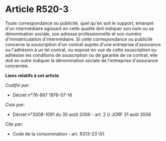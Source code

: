 # Article R520-3

Toute correspondance ou publicité, quel qu'en soit le support, émanant d'un intermédiaire agissant en cette qualité doit
indiquer son nom ou sa dénomination sociale, son adresse professionnelle et son numéro d'immatriculation d'intermédiaire. Si
cette correspondance ou publicité concerne la souscription d'un contrat auprès d'une entreprise d'assurance ou l'adhésion à
un tel contrat, ou expose en vue de cette souscription ou adhésion les conditions de souscription ou de garantie de ce
contrat, elle doit en outre indiquer la dénomination sociale de l'entreprise d'assurance concernée.

**Liens relatifs à cet article**

_Codifié par_:

  - Décret n°76-667 1976-07-16

_Créé par_:

  - Décret n°2006-1091 du 30 août 2006 - art. 2 () JORF 31 août 2006

_Cité par_:

  - Code de la consommation - art. R313-23 (V)

